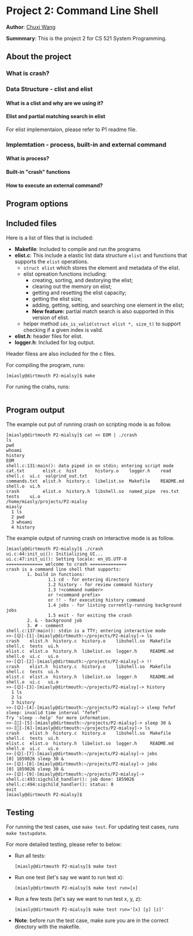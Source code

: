 # Project 2: Command Line Shell

**Author**: [Chuxi Wang](https://www.instagram.com/_mialsy_/ "click here to see awesome kitties, helps me survive this class :)") 

**Summmary**: This is the project 2 for CS 521 System Programming.

## About the project

### What is crash? 

### Data Structure - clist and elist
#### What is a clist and why are we using it?
#### Elist and partial matching search in elist
For elist implementaion, please refer to P1 readme file.

### Implemtation - process, built-in and external command
#### What is process?

#### Built-in "crash" functions

#### How to execute an external command?

## Program options

## Included files

Here is a list of files that is included:

- **Makefile**: Included to compile and run the programs
- **elist.c**: This include a elastic list data structure ```elist``` and functions that supports the ```elist``` operations.       
    - ```struct elist``` which stores the element and metadata of the elist.
    - elist opreation functions including:
        - creating, sorting, and destorying the elist;
        - clearing out the memory on elist;
        - getting and resetting the elist capacity;
        - getting the elist size;
        - adding, getting, setting, and searching one element in the elist;
        - **New feature:** partial match search is also supported in this version of elist. 
    - helper method ```idx_is_valid(struct elist *, size_t)``` to support checking if a given index is valid.
- **elist.h**: header files for elist.
- **logger.h**: Included for log output. 

Header filess are also included for the c files.

For compiling the program, runs:
```console
[miasly@dirtmouth P2-mialsy]$ make
```

For runing the crahs, runs:
```console

```

## Program output

The example out put of running crash on scripting mode is as follow. 

```console
[miasly@dirtmouth P2-mialsy]$ cat << EOM | ./crash
ls
pwd
whoami
history
EOM
shell.c:131:main(): data piped in on stdin; entering script mode
cat.txt       elist.c  hist       history.o    logger.h    read       shell.c  ui.c  valgrind_out.txt
commands.txt  elist.h  history.c  libelist.so  Makefile    README.md  shell.o  ui.h
crash         elist.o  history.h  libshell.so  named_pipe  res.txt    tests    ui.o
/home/miasly/projects/P2-mialsy
miasly
  1 ls
  2 pwd
  3 whoami
  4 history
```

The example output of running crash on interactive mode is as follow. 

```console
[miasly@dirtmouth P2-mialsy]$ ./crash
ui.c:44:init_ui(): Initializing UI...
ui.c:47:init_ui(): Setting locale: en_US.UTF-8
============== welcome to crash ==============
crash is a command line shell that supports: 
        1. build in functions: 
                1.1 cd - for entering directory
                1.2 history - for review command history
                1.3 !<command number> 
                or !<command prefix> 
                or !! - for executing history command
                1.4 jobs - for listing currently-running background jobs
                1.5 exit - for exiting the crash
        2. & - background job
        3. # - comment
shell.c:137:main(): stdin is a TTY; entering interactive mode
>>-[😌]-[1]-[miasly@dirtmouth:~/projects/P2-mialsy]-> ls
crash    elist.h  history.c  history.o    libshell.so  Makefile   shell.c  tests  ui.h
elist.c  elist.o  history.h  libelist.so  logger.h     README.md  shell.o  ui.c   ui.o
>>-[😌]-[2]-[miasly@dirtmouth:~/projects/P2-mialsy]-> !!
crash    elist.h  history.c  history.o    libshell.so  Makefile   shell.c  tests  ui.h
elist.c  elist.o  history.h  libelist.so  logger.h     README.md  shell.o  ui.c   ui.o
>>-[😌]-[3]-[miasly@dirtmouth:~/projects/P2-mialsy]-> history
  1 ls
  2 ls
  3 history
>>-[😌]-[4]-[miasly@dirtmouth:~/projects/P2-mialsy]-> sleep fefef
sleep: invalid time interval ‘fefef’
Try 'sleep --help' for more information.
>>-[🤯]-[5]-[miasly@dirtmouth:~/projects/P2-mialsy]-> sleep 30 &
>>-[🤯]-[6]-[miasly@dirtmouth:~/projects/P2-mialsy]-> ls
crash    elist.h  history.c  history.o    libshell.so  Makefile   shell.c  tests  ui.h
elist.c  elist.o  history.h  libelist.so  logger.h     README.md  shell.o  ui.c   ui.o
>>-[😌]-[7]-[miasly@dirtmouth:~/projects/P2-mialsy]-> jobs
[0] 1859026 sleep 30 &
>>-[😌]-[8]-[miasly@dirtmouth:~/projects/P2-mialsy]-> jobs
[0] 1859026 sleep 30 &
>>-[😌]-[9]-[miasly@dirtmouth:~/projects/P2-mialsy]-> shell.c:493:sigchild_handler(): job done: 1859026
shell.c:494:sigchild_handler(): status: 0
exit
[miasly@dirtmouth P2-mialsy]$ 
```

## Testing

For running the test cases, use ```make test```. For updating test cases, runs ```make testupdate```. 

For more detailed testing, please refer to below:

- Run all tests:
    ```console
    [miasly@dirtmouth P2-mialsy]$ make test
    ```
- Run one test (let's say we want to run test x):
    ```console
    [miasly@dirtmouth P2-mialsy]$ make test run=[x]
    ```

- Run a few tests (let's say we want to run test x, y, z):
    ```console
    [miasly@dirtmouth P2-mialsy]$ make test run='[x] [y] [z]'
    ```

- **Note**: before run the test case, make sure you are in the correct directory with the makefile.